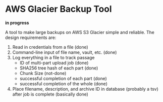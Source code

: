 AWS Glacier Backup Tool
=======================

**in progress**

A tool to make large backups on AWS S3 Glacier simple and reliable. The design requirements
are:
1. Read in credentials from a file (done)
2. Command-line input of file name, vault, etc. (done)
2. Log everything in a file to track passage
   - ID of multi-part upload job (done)
   - SHA256 tree hash of each part (done)
   - Chunk Size (not-done)
   - successful completion of each part (done)
   - successful completion of the whole (done)
4. Place filename, description, and archive ID in database (probably a tsv)
   after job is complete (basically done)
